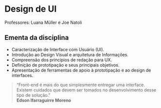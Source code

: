 # Design de UI

Professores: Luana Müller e Joe Natoli

## Ementa da disciplina

- Caracterização de Interface com Usuário (UI).
- Introdução ao Design Visual e arquitetura de Informações.
- Compreensão dos princípios de redação para UX.
- Definição de prototipação e seus principais objetivos.
- Apresentação de ferramentas de apoio à prototipação e ao design de interfaces.

> “Front-end é mais do que simplesmente entregar uma interface.  
> Existem cuidados que devem ser tomados no desenvolvimento desse tipo de solução.”  
> **Edson Ifarraguirre Moreno**

